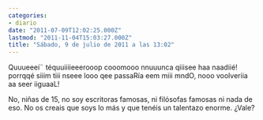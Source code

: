```yaml
---
categories:
- diario
date: "2011-07-09T12:02:25.000Z"
lastmod: "2011-11-04T15:03:27.000Z"
title: "Sábado, 9 de julio de 2011 a las 13:02"
---
```


Quuueeeí¨ téquuiiiieeerooop cooomooo nnuuunca qiiisee haa naadiié! porrqqé siiim tiii nseee looo qee passaRí­a eem miii mndO, nooo voolveriia aa seer iiguaaL!

No, niñas de 15, no soy escritoras famosas, ni filósofas famosas ni nada de eso. No os creais que soys lo más y que tenéis un talentazo enorme. ¿Vale?